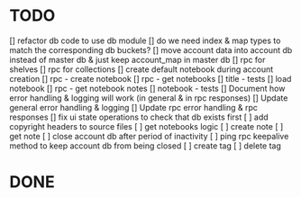 # TODO

[] refactor db code to use db module
[] do we need index & map types to match the corresponding db buckets?
[] move account data into account db instead of master db & just keep account_map in master db
[] rpc for shelves
[] rpc for collections
[] create default notebook during account creation
[] rpc - create notebook
[] rpc - get notebooks
[] title - tests
[] load notebook
[] rpc - get notebook notes
[] notebook - tests
[] Document how error handling & logging will work (in general & in rpc responses)
[] Update general error handling & logging
[] Update rpc error handling & rpc responses
[] fix ui state operations to check that db exists first
[ ] add copyright headers to source files
[ ] get notebooks logic
[ ] create note
[ ] get note
[ ] close account db after period of inactivity
[ ] ping rpc keepalive method to keep account db from being closed
[ ] create tag
[ ] delete tag

# DONE
